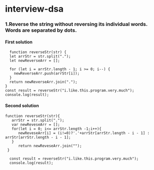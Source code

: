 # interview-dsa

### 1.Reverse the string without reversing its individual words. Words are separated by dots.

#### First solution
```<language identifier>
  function reverseStr(str) {
  let arrStr = str.split(".");
  let newReverseArr = [];

  for (let i = arrStr.length - 1; i >= 0; i--) {
    newReverseArr.push(arrStr[i]);
  }
  return newReverseArr.join(".");
}
const result = reverseStr("i.like.this.program.very.much");
console.log(result);
```
#### Second solution
```<language identifier>
function reverseStr(str){
   arrStr = str.split(".");
   var newReveseArr = [];
   for(let i = 0; i<= arrStr.length -1;i++){
      newReveseArr[i] = (i!=0)?'.'+arrStr[arrStr.length - i - 1] : arrStr[arrStr.length - i - 1];
   }
      return newReveseArr.join("");
 }
 
  const result = reverseStr("i.like.this.program.very.much");
  console.log(result); 

```
